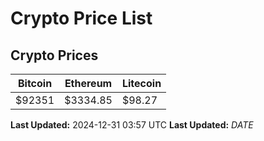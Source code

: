 # Crypto Price List

## Crypto Prices
| Bitcoin | Ethereum | Litecoin |
| ------- | -------- | -------- |
| $92351 | $3334.85 | $98.27 |
**Last Updated:** 2024-12-31 03:57 UTC
**Last Updated:** $DATE$
